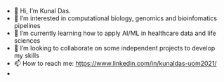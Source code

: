 - 👋 Hi, I’m Kunal Das.
- 👀 I’m interested in computational biology, genomics and bioinfomatics pipelines
- 🌱 I’m currently learning how to apply AI/ML in healthcare data and life sciences
- 💞️ I’m looking to collaborate on some independent projects to develop my skills
- 📫 How to reach me: https://www.linkedin.com/in/kunaldas-uom2021/ 
-

<!---
kunal-7/kunal-7 is a ✨ special ✨ repository because its `README.md` (this file) appears on your GitHub profile.
You can click the Preview link to take a look at your changes.
--->
